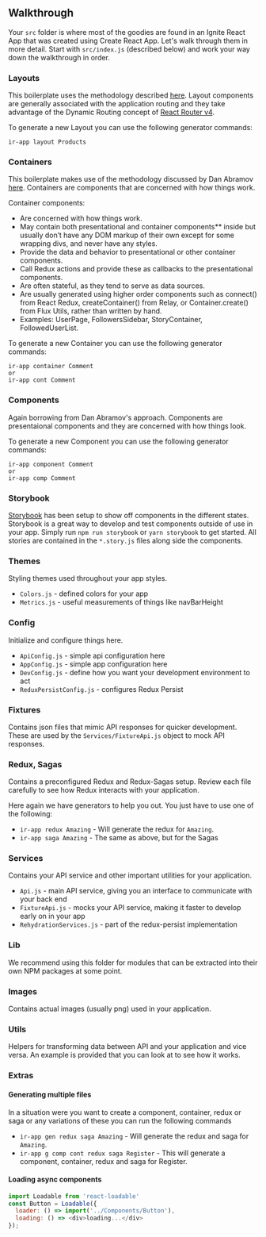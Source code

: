 ## Walkthrough

Your `src` folder is where most of the goodies are found in an Ignite React App that was created using Create React App. Let's walk through them in more detail. Start with `src/index.js` (described below) and work your way down the walkthrough in order.

### Layouts

This boilerplate uses the methodology described [here](https://css-tricks.com/react-router-4/). Layout components are generally associated with the application routing and they take advantage of the Dynamic Routing concept of [React Router v4](https://reacttraining.com/react-router/web/guides/philosophy).

To generate a new Layout you can use the following generator commands:

```
ir-app layout Products
```

### Containers

This boilerplate makes use of the methodology discussed by Dan Abramov [here](https://medium.com/@dan_abramov/smart-and-dumb-components-7ca2f9a7c7d0). Containers are components that are concerned with how things work. 

Container components:

* Are concerned with how things work.
* May contain both presentational and container components** inside but usually don’t have any DOM markup of their own except for some wrapping divs, and never have any styles.
* Provide the data and behavior to presentational or other container components.
* Call Redux actions and provide these as callbacks to the presentational components.
* Are often stateful, as they tend to serve as data sources.
* Are usually generated using higher order components such as connect() from React Redux, createContainer() from Relay, or Container.create() from Flux Utils, rather than written by hand.
* Examples: UserPage, FollowersSidebar, StoryContainer, FollowedUserList.

To generate a new Container you can use the following generator commands:

```
ir-app container Comment
or
ir-app cont Comment
```

### Components

Again borrowing from Dan Abramov's approach. Components are presentaional components and they are concerned with how things look.

To generate a new Component you can use the following generator commands:

```
ir-app component Comment
or 
ir-app comp Comment
```

### Storybook

[Storybook](https://storybook.js.org/) has been setup to show off components in the different states. Storybook is a great way to develop and test components outside of use in your app. Simply run `npm run storybook` or `yarn storybook` to get started. All stories are contained in the `*.story.js` files along side the components.

### Themes

Styling themes used throughout your app styles.

* `Colors.js` - defined colors for your app
* `Metrics.js` - useful measurements of things like navBarHeight

### Config

Initialize and configure things here.

* `ApiConfig.js` - simple api configuration here
* `AppConfig.js` - simple app configuration here
* `DevConfig.js` - define how you want your development environment to act
* `ReduxPersistConfig.js` - configures Redux Persist

### Fixtures

Contains json files that mimic API responses for quicker development. These are used by the `Services/FixtureApi.js` object to mock API responses.

### Redux, Sagas

Contains a preconfigured Redux and Redux-Sagas setup. Review each file carefully to see how Redux interacts with your application.

Here again we have generators to help you out. You just have to use one of the following:

* `ir-app redux Amazing` - Will generate the redux for `Amazing`.
* `ir-app saga Amazing` - The same as above, but for the Sagas

### Services

Contains your API service and other important utilities for your application.

* `Api.js` - main API service, giving you an interface to communicate with your back end
* `FixtureApi.js` - mocks your API service, making it faster to develop early on in your app
* `RehydrationServices.js` - part of the redux-persist implementation

### Lib

We recommend using this folder for modules that can be extracted into their own NPM packages at some point.

### Images

Contains actual images (usually png) used in your application.

### Utils

Helpers for transforming data between API and your application and vice versa. An example is provided that you can look at to see how it works.

### Extras

#### Generating multiple files

In a situation were you want to create a component, container, redux or saga or any variations of these you can run the following commands

* `ir-app gen redux saga Amazing` - Will generate the redux and saga for `Amazing`.
* `ir-app g comp cont redux saga Register` - This will generate a component, container, redux and saga for Register.

#### Loading async components

```js
import Loadable from 'react-loadable'
const Button = Loadable({
  loader: () => import('../Components/Button'),
  loading: () => <div>loading...</div>
});
```